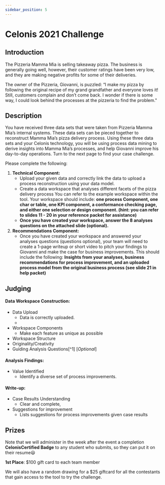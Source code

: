 ```yaml
---
sidebar_position: 5
---
```


# Celonis 2021 Challenge

## Introduction

The Pizzeria Mamma Mia is selling takeaway pizza. The business is generally going well, however, their customer ratings have been very low, and they are 
making negative profits for some of their deliveries. 

The owner of the Pizzeria, Giovanni, is puzzled: “I make my pizza by following the original recipe 
of my grand grandfather and everyone loves it! Still, customers complain and don’t come back. I wonder if there is some way, I could look behind the processes
at the pizzeria to find the problem."

## Description

You have received three data sets that were taken from Pizzeria Mamma Mia’s internal systems. These data sets can be pieced 
together to reconstruct Mamma Mia’s pizza delivery process. Using these three data sets and your Celonis technology, you will be using process data mining to 
derive insights into Mamma Mia’s processes, and help Giovanni improve his day-to-day operations. Turn to the next page to find your case challenge.

Please complete the following:
1. **Technical Component:**
   * Upload your given data and correctly link the data to upload a process reconstruction using your data model.
   * Create a data workspace that analyses different facets of the pizza delivery process You can refer to the example workspace within the tool. Your workspace 
   should include: **one process Component, one char or table, one KPI component, a conformance checking page, and either one selection or design component. (hint: you can refer to slides 11 - 20 in your reference packet for assistance)**
   * **Once you have created your workspace, answer the 8 analyses questions on the attached slide (optional).**
2. **Recommendations Component:**
   * Once you have created your workspace and answered your analyses questions (questions optional), your team will need to create a 1-page writeup or short video to pitch your findings to Giovanni and make the 
   case for business improvements. This should include the following: **Insights from your analyses, business recommendations for process improvement, and an uploaded process model from the original business process (see slide 21 in help packet)**

## Judging

#### Data Workspace Construction:
- Data Upload
   * Data is correctly uploaded.
   * 
- Workspace Components
   * Make each feature as unique as possible
- Workspace Structure
- Originality/Creativity
- Guiding Analysis Questions[^1] [*Optional*]

#### Analysis Findings:
- Value Identified
   * Identify a diverse set of process improvements.

#### Write-up:
- Case Results Understanding
   * Clear and complete,
- Suggestions for improvement
   * Lists suggestions for process improvements given case results

## Prizes
Note that we will administer in the week after the event a completion **CelonisCertified Badge** to any student who submits, so they can put it on their resume😃

**1st Place**: $100 gift card to each team member

We will also have a random drawing for a $25 giftcard for all the contestants that gain access to the tool to try the challenge.
